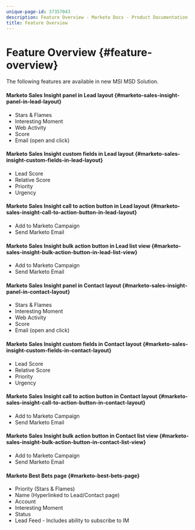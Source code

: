 ```yaml
---
unique-page-id: 37357043
description: Feature Overview - Marketo Docs - Product Documentation
title: Feature Overview
---
```


# Feature Overview {#feature-overview}

The following features are available in new MSI MSD Solution.

#### Marketo Sales Insight panel in Lead layout  {#marketo-sales-insight-panel-in-lead-layout}

* Stars & Flames 
* Interesting Moment 
* Web Activity 
* Score 
* Email (open and click)

#### Marketo Sales Insight custom fields in Lead layout  {#marketo-sales-insight-custom-fields-in-lead-layout}

* Lead Score 
* Relative Score 
* Priority 
* Urgency

#### Marketo Sales Insight call to action button in Lead layout  {#marketo-sales-insight-call-to-action-button-in-lead-layout}

* Add to Marketo Campaign 
* Send Marketo Email

#### Marketo Sales Insight bulk action button in Lead list view  {#marketo-sales-insight-bulk-action-button-in-lead-list-view}

* Add to Marketo Campaign 
* Send Marketo Email

#### Marketo Sales Insight panel in Contact layout  {#marketo-sales-insight-panel-in-contact-layout}

* Stars & Flames 
* Interesting Moment 
* Web Activity 
* Score 
* Email (open and click)

#### Marketo Sales Insight custom fields in Contact layout  {#marketo-sales-insight-custom-fields-in-contact-layout}

* Lead Score 
* Relative Score 
* Priority 
* Urgency

#### Marketo Sales Insight call to action button in Contact layout  {#marketo-sales-insight-call-to-action-button-in-contact-layout}

* Add to Marketo Campaign 
* Send Marketo Email

#### Marketo Sales Insight bulk action button in Contact list view  {#marketo-sales-insight-bulk-action-button-in-contact-list-view}

* Add to Marketo Campaign 
* Send Marketo Email

#### Marketo Best Bets page  {#marketo-best-bets-page}

* Priority (Stars & Flames) 
* Name (Hyperlinked to Lead/Contact page) 
* Account 
* Interesting Moment 
* Status 
* Lead Feed - Includes ability to subscribe to IM

